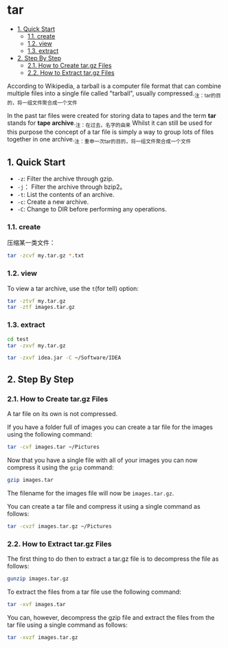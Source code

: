 # tar

<!-- TOC -->

- [1. Quick Start](#1-quick-start)
  - [1.1. create](#11-create)
  - [1.2. view](#12-view)
  - [1.3. extract](#13-extract)
- [2. Step By Step](#2-step-by-step)
  - [2.1. How to Create tar.gz Files](#21-how-to-create-targz-files)
  - [2.2. How to Extract tar.gz Files](#22-how-to-extract-targz-files)

<!-- /TOC -->

According to Wikipedia, a tarball is a computer file format that can combine multiple files into a single file called "tarball", usually compressed.<sub>注：tar的目的，将一组文件聚合成一个文件</sub>

In the past tar files were created for storing data to tapes and the term **tar** stands for **tape archive**.<sub>注：在过去，名字的由来</sub> Whilst it can still be used for this purpose the concept of a tar file is simply a way to group lots of files together in one archive.<sub>注：重申一次tar的目的，将一组文件聚合成一个文件</sub>

## 1. Quick Start

- `-z`: Filter the archive through gzip.
- `-j`： Filter the archive through bzip2。
- `-t`: List the contents of an archive.
- `-c`: Create a new archive.
- `-C`: Change to DIR before performing any operations.

### 1.1. create

压缩某一类文件：

```bash
tar -zcvf my.tar.gz *.txt
```

### 1.2. view

To view a tar archive, use the `t`(for tell) option:

```bash
tar -ztvf my.tar.gz
tar -ztf images.tar.gz
```

### 1.3. extract

```bash
cd test
tar -zxvf my.tar.gz
```

```bash
tar -zxvf idea.jar -C ~/Software/IDEA
```

## 2. Step By Step

### 2.1. How to Create tar.gz Files

A tar file on its own is not compressed.

If you have a folder full of images you can create a tar file for the images using the following command:

```bash
tar -cvf images.tar ~/Pictures
```

Now that you have a single file with all of your images you can now compress it using the `gzip` command:

```bash
gzip images.tar
```

The filename for the images file will now be `images.tar.gz`.

You can create a tar file and compress it using a single command as follows:

```bash
tar -cvzf images.tar.gz ~/Pictures
```

### 2.2. How to Extract tar.gz Files

The first thing to do then to extract a tar.gz file is to decompress the file as follows:

```bash
gunzip images.tar.gz
```

To extract the files from a tar file use the following command:

```bash
tar -xvf images.tar
```

You can, however, decompress the gzip file and extract the files from the tar file using a single command as follows:

```bash
tar -xvzf images.tar.gz
```
